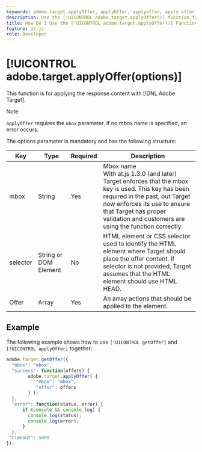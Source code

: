 ```yaml
---
keywords: adobe.target.applyOffer, applyOffer, applyoffer, apply offer, at.js, functions, function, $8
description: Use the [!UICONTROL adobe.target.applyOffer()] function for the [!DNL Adobe Target] at.js JavaScript library to apply the response content.
title: How Do I Use the [!UICONTROL adobe.target.applyOffer()] Function?
feature: at.js
role: Developer
---
```

# [!UICONTROL adobe.target.applyOffer(options)]

This function is for applying the response content with [!DNL Adobe Target].

>[!NOTE]
>
>`applyOffer` requires the `mbox` parameter. If no mbox name is specified, an error occurs.

The options parameter is mandatory and has the following structure:

| Key | Type | Required | Description |
|--- |--- |--- |--- |
|mbox|String|Yes|Mbox name<br />With at.js 1.3.0 (and later) Target enforces that the mbox key is used. This key has been required in the past, but Target now enforces its use to ensure that Target has proper validation and customers are using the function correctly.|
|selector|String or DOM Element|No|HTML element or CSS selector used to identify the HTML element where Target should place the offer content. If selector is not provided, Target assumes that the HTML element should use HTML HEAD.|
|Offer|Array|Yes|An array actions that should be applied to the element.|

## Example

The following example shows how to use `[!UICONTROL getOffer]` and `[!UICONTROL applyOffer]` together:

```javascript {line-numbers="true"}}
adobe.target.getOffer({   
  "mbox": "mbox",   
  "success": function(offers) {           
        adobe.target.applyOffer( {  
           "mbox": "mbox", 
           "offer": offers  
        } ); 
  },   
  "error": function(status, error) {           
      if (console && console.log) { 
        console.log(status); 
        console.log(error); 
      } 
  }, 
 "timeout": 5000 
}); 
```
